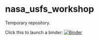 # nasa_usfs_workshop
Temporary repository.

Click this to launch a binder:
[![Binder](https://mybinder.org/badge_logo.svg)](https://mybinder.org/v2/gh/jjmcnelis/nasa_usfs_workshop/master)
